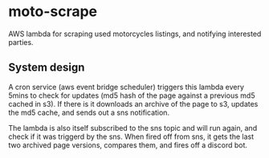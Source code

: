 
# moto-scrape

AWS lambda for scraping used motorcycles listings, and notifying interested parties.

## System design

A cron service (aws event bridge scheduler) triggers this lambda every 5mins to check for updates (md5 hash of the page against a previous md5 cached in s3).
If there is it downloads an archive of the page to s3, updates the md5 cache, and sends out a sns notification.

The lambda is also itself subscribed to the sns topic and will run again, and check if it was triggerd by the sns.
When fired off from sns, it gets the last two archived page versions, compares them, and fires off a discord bot. 

 
